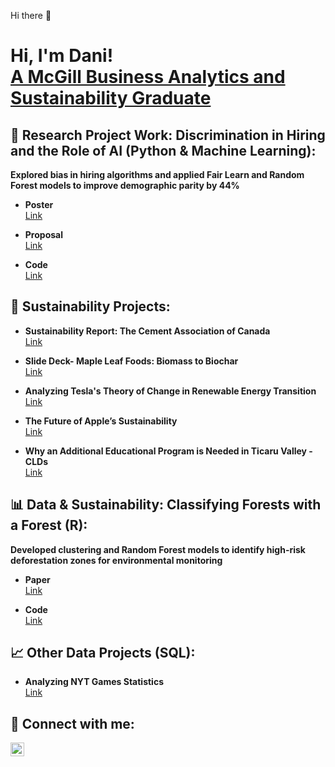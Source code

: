 Hi there 👋

<h1>Hi, I'm Dani!<br> 
  <a href="https://github.com/danigomez365">A McGill Business Analytics and Sustainability Graduate</a>
</h1>

<h2> 🔬 Research Project Work:
Discrimination in Hiring and the Role of AI (Python & Machine Learning):</h2>

<b>Explored bias in hiring algorithms and applied Fair Learn and Random Forest models to improve demographic parity by 44%</b><br>

- <b>Poster</b><br><a href="https://drive.google.com/file/d/1t3ynLII1TcFi9VmpcQ87c1A8oW4Ph0j6/view?usp=drive_link">Link</a>
- <b>Proposal</b><br> <a href="https://drive.google.com/file/d/1ko40ogCnsZk7FeE2Bp41sR51Vlb0JZiZ/view?usp=sharing">Link</a>

- <b>Code</b><br><a href="https://github.com/danigomez365/Research-Project">Link</a>

<h2> 🌱 Sustainability Projects:</h2>

- <b>Sustainability Report: The Cement Association of Canada </b><br>
  <a href="https://drive.google.com/file/d/1gt7cYYppHs4cTo4IeOgoKbVjtedJ3zGE/view?usp=drive_link">Link</a>

- <b>Slide Deck- Maple Leaf Foods: Biomass to Biochar</b><br>
  <a href="https://drive.google.com/file/d/1Q8OfWgO377v04crqwNohvH_eip2PDjsd/view?usp=sharing">Link</a>

- <b>Analyzing Tesla's Theory of Change in Renewable Energy Transition</b><br>
  <a href="https://drive.google.com/file/d/1mUYXfyN-3t9UlPc70cAeT-CjtpFCKzm8/view?usp=drive_link">Link</a>

- <b>The Future of Apple’s Sustainability </b><br>
  <a href="https://drive.google.com/file/d/1nn4t20XmZec04GkW5uAnoPHdAHJmZU6U/view?usp=drive_link">Link</a>

- <b>Why an Additional Educational Program is Needed in Ticaru Valley - CLDs</b><br>
  <a href="https://drive.google.com/file/d/1hV4_lTvd-C-stopIpVUY3l6SQyYWnnLp/view?usp=drive_link">Link</a>

<h2> 📊 Data & Sustainability: Classifying Forests with a Forest (R):</h2>
<b>Developed clustering and Random Forest models to identify high-risk deforestation zones for environmental monitoring</b><br>


- <b>Paper</b><br>
  <a href="https://drive.google.com/file/d/1IDl9AczP9ra6SFgftcUzIv4TvPUUYAJk/view?usp=sharing">Link</a>

- <b>Code</b><br>
  <a href="https://github.com/danigomez365/Let-the-tree-decide-Classifying-forests-with-a-forest">Link</a>

<h2> 📈 Other Data Projects (SQL):</h2>

- <b>Analyzing NYT Games Statistics</b><br>
   <a href="https://github.com/danigomez365/WORDLE-Project">Link</a>

<h2> 🤳 Connect with me:</h2>


[<img align="left" alt="JoshMadakor | LinkedIn" width="22px" src="https://cdn.jsdelivr.net/npm/simple-icons@v3/icons/linkedin.svg" />][linkedin]

[linkedin]: https://www.linkedin.com/in/danielag0mez/


